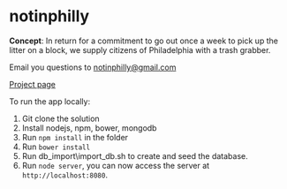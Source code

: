 # notinphilly

**Concept**: In return for a commitment to go out once a week to pick up the litter on a block, we supply citizens of Philadelphia with a trash grabber.


Email you questions to notinphilly@gmail.com

[Project page](https://codeforphilly.org/projects/not_in_philly-2/)

To run the app locally:

1. Git clone the solution
2. Install nodejs, npm, bower, mongodb
3. Run `npm install` in the folder
4. Run `bower install`
5. Run db_import\import_db.sh to create and seed the database.
6. Run `node server`, you can now access the server at `http://localhost:8080`.

